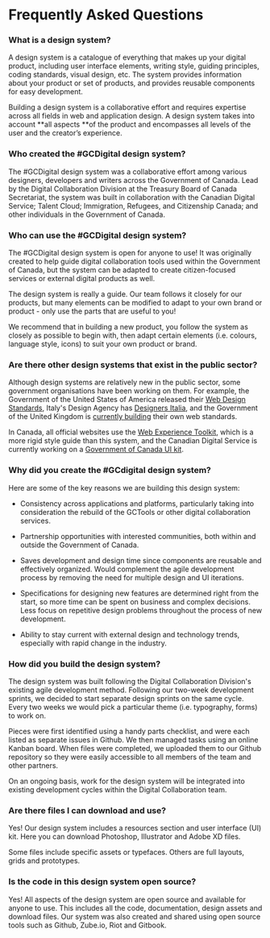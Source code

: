 # Frequently Asked Questions

### What is a design system?

A design system is a catalogue of everything that makes up your digital product, including user interface elements, writing style, guiding principles, coding standards, visual design, etc. The system provides information about your product or set of products, and provides reusable components for easy development.

Building a design system is a collaborative effort and requires expertise across all fields in web and application design. A design system takes into account **all aspects **of the product and encompasses all levels of the user and the creator’s experience.

### Who created the \#GCDigital design system?

The \#GCDigital design system was a collaborative effort among various designers, developers and writers across the Government of Canada. Lead by the Digital Collaboration Division at the Treasury Board of Canada Secretariat, the system was built in collaboration with the Canadian Digital Service; Talent Cloud; Immigration, Refugees, and Citizenship Canada; and other individuals in the Government of Canada.

### Who can use the \#GCDigital design system?

The \#GCDigital design system is open for anyone to use! It was originally created to help guide digital collaboration tools used within the Government of Canada, but the system can be adapted to create citizen-focused services or external digital products as well.

The design system is really a guide. Our team follows it closely for our products, but many elements can be modified to adapt to your own brand or product - only use the parts that are useful to you!

We recommend that in building a new product, you follow the system as closely as possible to begin with, then adapt certain elements \(i.e. colours, language style, icons\) to suit your own product or brand.

### Are there other design systems that exist in the public sector?

Although design systems are relatively new in the public sector, some government organisations have been working on them. For example, the Government of the United States of America released their [Web Design Standards](https://standards.usa.gov/), Italy's Design Agency has [Designers Italia](https://designers.italia.it/), and the Government of the United Kingdom is [currently building](https://gds.blog.gov.uk/2017/10/30/building-the-gov-uk-design-system/) their own web standards.

In Canada, all official websites use the [Web Experience Toolkit](https://www.canada.ca/en/treasury-board-secretariat/services/government-communications/web-experience-toolkit.html), which is a more rigid style guide than this system, and the Canadian Digital Service is currently working on a [Government of Canada UI kit](https://github.com/cds-snc/gcui).

### Why did you create the \#GCdigital design system?

Here are some of the key reasons we are building this design system:

* Consistency across applications and platforms, particularly taking into consideration the rebuild of the GCTools or other digital collaboration services.

* Partnership opportunities with interested communities, both within and outside the Government of Canada.

* Saves development and design time since components are reusable and effectively organized. Would complement the agile development process by removing the need for multiple design and UI iterations.

* Specifications for designing new features are determined right from the start, so more time can be spent on business and complex decisions. Less focus on repetitive design problems throughout the process of new development.

* Ability to stay current with external design and technology trends, especially with rapid change in the industry.

### How did you build the design system?

The design system was built following the Digital Collaboration Division's existing agile development method. Following our two-week development sprints, we decided to start separate design sprints on the same cycle. Every two weeks we would pick a particular theme \(i.e. typography, forms\) to work on.

Pieces were first identified using a handy parts checklist, and were each listed as separate issues in Github. We then managed tasks using an online Kanban board. When files were completed, we uploaded them to our Github repository so they were easily accessible to all members of the team and other partners.

On an ongoing basis, work for the design system will be integrated into existing development cycles within the Digital Collaboration team.

### Are there files I can download and use?

Yes! Our design system includes a resources section and user interface \(UI\) kit. Here you can download Photoshop, Illustrator and Adobe XD files.

Some files include specific assets or typefaces. Others are full layouts, grids and prototypes.

### Is the code in this design system open source?

Yes! All aspects of the design system are open source and available for anyone to use. This includes all the code, documentation, design assets and download files. Our system was also created and shared using open source tools such as Github, Zube.io, Riot and Gitbook.

